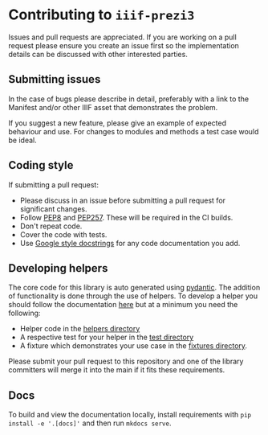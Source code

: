 # Contributing to `iiif-prezi3`

Issues and pull requests are appreciated. If you are working on a pull request please ensure you create an issue first so the implementation details can be discussed with other interested parties.

## Submitting issues

In the case of bugs please describe in detail, preferably with a link to the Manifest and/or other IIIF asset that demonstrates the problem.

If you suggest a new feature, please give an example of expected behaviour and use. For changes to modules and methods a test case would be ideal.

## Coding style

If submitting a pull request:

   * Please discuss in an issue before submitting a pull request for significant changes.
   * Follow [PEP8](https://www.python.org/dev/peps/pep-0008/) and [PEP257](https://www.python.org/dev/peps/pep-0257/). These will be required in the CI builds.
   * Don't repeat code.
   * Cover the code with tests.
   * Use [Google style docstrings](https://google.github.io/styleguide/pyguide.html#38-comments-and-docstrings) for any code documentation you add.

## Developing helpers

The core code for this library is auto generated using [pydantic](https://github.com/iiif-prezi/iiif-prezi3/blob/main/docs/generate-schema.md). The addition of functionality is done through the use of helpers.
To develop a helper you should follow the documentation [here](https://github.com/iiif-prezi/iiif-prezi3/blob/main/docs/write-helper-method.md) but at a minimum you need the following:

 * Helper code in the [helpers directory](https://github.com/iiif-prezi/iiif-prezi3/tree/main/iiif_prezi3/helpers)
 * A respective test for your helper in the [test directory](https://github.com/iiif-prezi/iiif-prezi3/tree/main/tests)
 * A fixture which demonstrates your use case in the [fixtures directory](https://github.com/iiif-prezi/iiif-prezi3/tree/main/tests/fixtures).

Please submit your pull request to this repository and one of the library committers will merge it into the main if it fits these requirements.


## Docs

To build and view the documentation locally, install requirements with `pip install -e '.[docs]'` and then run `mkdocs serve`.